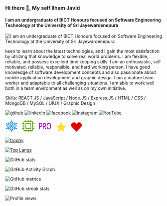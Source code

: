 ### Hi there 👋, My self Ilham Javid
#### I am an undergraduate of BICT Honours focused on Software Engineering Technology at the University of Sri Jayewardenepura
![I am an undergraduate of BICT Honours focused on Software Engineering Technology at the University of Sri Jayewardenepura](https://arturssmirnovs.github.io/github-profile-readme-generator/images/banner.png)

keen to learn about the latest technologies, and I gain the most satisfaction by utilizing that knowledge to solve real world problems. I am flexible, reliable, and possess excellent time keeping skills.  I am an enthusiastic, self motivated, reliable, responsible, and hard working person. I have good knowledge of software development concepts and also passionate about mobile application development and graphic design. I am a mature team worker and adaptable to all challenging situations. I am able to work well both in a team environment as well as on my own initiative.

Skills: REACT.JS / JavaScript / Node.JS / Express.JS / HTML / CSS / MongoDB / MySQL / UIUX / Graphic Design



[<img src='https://cdn.jsdelivr.net/npm/simple-icons@3.0.1/icons/github.svg' alt='github' height='40'>](https://github.com/ilham-javid)  [<img src='https://cdn.jsdelivr.net/npm/simple-icons@3.0.1/icons/linkedin.svg' alt='linkedin' height='40'>](https://www.linkedin.com/in/ilham-javid/)  [<img src='https://cdn.jsdelivr.net/npm/simple-icons@3.0.1/icons/facebook.svg' alt='facebook' height='40'>](https://www.facebook.com/@ilhamjavid)  [<img src='https://cdn.jsdelivr.net/npm/simple-icons@3.0.1/icons/instagram.svg' alt='instagram' height='40'>](https://www.instagram.com/ilham.javid/)  [<img src='https://cdn.jsdelivr.net/npm/simple-icons@3.0.1/icons/youtube.svg' alt='YouTube' height='40'>](https://www.youtube.com/channel/@androidgurusinhala)  

<a href='https://archiveprogram.github.com/'><img src='https://raw.githubusercontent.com/acervenky/animated-github-badges/master/assets/acbadge.gif' width='40' height='40'></a> <a href='https://docs.github.com/en/developers'><img src='https://raw.githubusercontent.com/acervenky/animated-github-badges/master/assets/devbadge.gif' width='40' height='40'></a> <a href='https://github.com/pricing'><img src='https://raw.githubusercontent.com/acervenky/animated-github-badges/master/assets/pro.gif' width='40' height='40'></a> <a href='https://stars.github.com/'><img src='https://raw.githubusercontent.com/acervenky/animated-github-badges/master/assets/starbadge.gif' width='35' height='35'></a> <a href='https://docs.github.com/en/github/supporting-the-open-source-community-with-github-sponsors'><img src='https://raw.githubusercontent.com/acervenky/animated-github-badges/master/assets/sponsorbadge.gif' width='35' height='35'></a> 

[![trophy](https://github-profile-trophy.vercel.app/?username=ilham-javid)](https://github.com/ryo-ma/github-profile-trophy)

[![Top Langs](https://github-readme-stats.vercel.app/api/top-langs/?username=ilham-javid)](https://github.com/anuraghazra/github-readme-stats)

![GitHub stats](https://github-readme-stats.vercel.app/api?username=ilham-javid&show_icons=true)  

![GitHub Activity Graph](https://activity-graph.herokuapp.com/graph?username=ilham-javid)  

![GitHub metrics](https://metrics.lecoq.io/ilham-javid)  

![GitHub streak stats](https://streak-stats.demolab.com/?user=ilham-javid)  

![Profile views](https://gpvc.arturio.dev/ilham-javid)  
